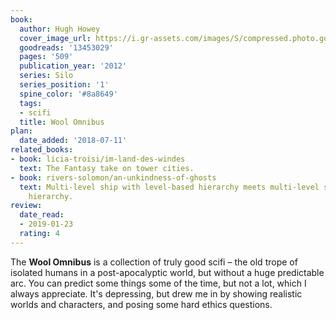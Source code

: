 ```yaml
---
book:
  author: Hugh Howey
  cover_image_url: https://i.gr-assets.com/images/S/compressed.photo.goodreads.com/books/1349614200l/13453029._SX98_.jpg
  goodreads: '13453029'
  pages: '509'
  publication_year: '2012'
  series: Silo
  series_position: '1'
  spine_color: '#8a8649'
  tags:
  - scifi
  title: Wool Omnibus
plan:
  date_added: '2018-07-11'
related_books:
- book: licia-troisi/im-land-des-windes
  text: The Fantasy take on tower cities.
- book: rivers-solomon/an-unkindness-of-ghosts
  text: Multi-level ship with level-based hierarchy meets multi-level silo with level-based
    hierarchy.
review:
  date_read:
  - 2019-01-23
  rating: 4
---
```


The **Wool Omnibus** is a collection of truly good scifi – the old trope of isolated humans in a post-apocalyptic world, but without a huge predictable arc. You can predict some things some of the time, but not a lot, which I always appreciate. It's depressing, but drew me in by showing realistic worlds and characters, and posing some hard ethics questions.
